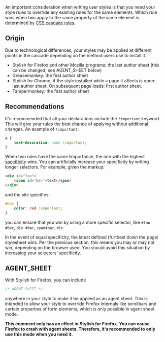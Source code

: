 An important consideration when writing user styles is that you need your style rules to override any existing rules for the same elements. Which rule wins when two apply to the same property of the same element is determined by [CSS cascade rules](http://www.w3.org/TR/2011/REC-CSS2-20110607/cascade.html#cascading-order).

## Origin

Due to technological differences, your styles may be applied at different points in the cascade depending on the method users use to install it.

* Stylish for Firefox and other Mozilla programs: the last author sheet (this can be changed, see AGENT_SHEET below)
* Greasemonkey: the first author sheet
* Stylish for Chrome, if the style installed while a page it affects is open: last author sheet. On subsequent page loads: first author sheet.
* Tampermonkey: the first author sheet

## Recommendations

It's recommended that all your declarations include the `!important` keyword. This will give your rules the best chance of applying without additional changes. An example of `!important`:

```css
a {
	text-decoration: none !important;
}
```

When two rules have the same !importance, the one with the highest [specificity](http://www.w3.org/TR/2011/REC-CSS2-20110607/cascade.html#specificity) wins. You can artificially increase your specificity by writing longer selectors. For example, given the markup:

```html
<div id="foo">
	<span id="bar">text</span>
</div>
```

and the site specifies:
```css
#bar {
	color: red !important;
}
```

you can ensure that you win by using a more specific selector, like `#foo #bar`, `div #bar`, `span#bar`, etc.

In the event of equal specificity, the latest defined (furthest down the page) stylesheet wins. Per the previous section, this means you may or may not win, depending on the browser used. You should avoid this situation by increasing your selectors' specificity.

## AGENT_SHEET

With Stylish for Firefox, you can include

```css
/* AGENT_SHEET */
```

anywhere in your style to make it be applied as an agent sheet. This is intended to allow your style to override Firefox internals like scrollbars and certain properties of form elements, which is only possible in agent sheet mode.

**This comment only has an effect in Stylish for Firefox. You can cause Firefox to crash with agent sheets. Therefore, it's recommended to only use this mode when you need it.**
